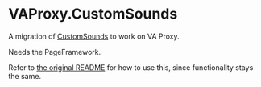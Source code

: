 # VAProxy.CustomSounds

A migration of [CustomSounds](https://github.com/clementinise/CustomSounds) to work on VA Proxy.

Needs the PageFramework.

Refer to [the original README](https://github.com/clementinise/CustomSounds#customsounds) for how to use this, since functionality stays the same.
